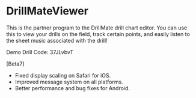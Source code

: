 # DrillMateViewer
This is the partner program to the DrillMate drill chart editor. You can use this to view your drills on the field, track certain points, and easily listen to the sheet music associated with the drill!

Demo Drill Code: 37JLvbvT

[Beta7]
+ Fixed display scaling on Safari for iOS.
+ Improved message system on all platforms.
+ Better performance and bug fixes for Android.
